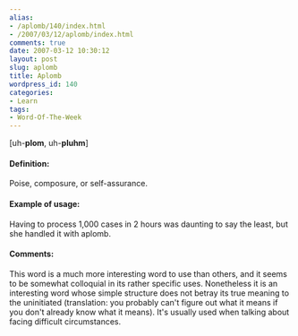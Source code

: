 ```yaml
---
alias:
- /aplomb/140/index.html
- /2007/03/12/aplomb/index.html
comments: true
date: 2007-03-12 10:30:12
layout: post
slug: aplomb
title: Aplomb
wordpress_id: 140
categories:
- Learn
tags:
- Word-Of-The-Week
---
```


[uh-**plom**, uh-**pluhm**]


#### Definition:


Poise, composure, or self-assurance.



#### Example of usage:


Having to process 1,000 cases in 2 hours was daunting to say the least, but she handled it with aplomb.



#### Comments:


This word is a much more interesting word to use than others, and it seems to be somewhat colloquial in its rather specific uses.  Nonetheless it is an interesting word whose simple structure does not betray its true meaning to the uninitiated (translation: you probably can't figure out what it means if you don't already know what it means).  It's usually used when talking about facing difficult circumstances.
